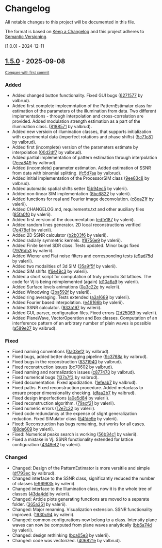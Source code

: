 # Changelog

All notable changes to this project will be documented in this file.

The format is based on [Keep a Changelog](http://keepachangelog.com/en/1.0.0/)
and this project adheres to [Semantic Versioning](http://semver.org/spec/v2.0.0.html).

[1.0.0] - 2024-12-11

<!-- insertion marker -->
## [1.5.0](https://github.com/valbrud/SIM/releases/tag/1.5.0) - 2025-09-08

<small>[Compare with first commit](https://github.com/valbrud/SIM/compare/a558b5f90a910f6db23b274403aa1022bb1fe4de...1.5.0)</small>

### Added

- Added changed button functionality. Fixed GUI bugs ([6271577](https://github.com/valbrud/SIM/commit/6271577d6d90a7e7f527b117dcd047a73c582cf0) by valbrud).
- Added first complete impleemntation of the PatternEstimator class for estimation of the parameters of the illumination from data.  Two different implementations - through interpolation and cross-correlation are provided. Added modulation strength estimation as a part of the illumination class. ([8188571](https://github.com/valbrud/SIM/commit/8188571fde53e0dc3268ca034afebffcc08a9e34) by valbrud).
- Added new versioin of illumination classes, that supports initialization with experimental data (imperfect rotations and phase shifts) ([5c71c81](https://github.com/valbrud/SIM/commit/5c71c81befa193d14093f99c16092e94d2afd044) by valbrud).
- Added first (incomplete) version of the parameters estimate by interpolation ([00d2df7](https://github.com/valbrud/SIM/commit/00d2df767b68b9700891d6b08de96772ee674dd4) by valbrud).
- Added partial implementation of pattern estimation through interpolation ([7eea849](https://github.com/valbrud/SIM/commit/7eea8496949b72e68a9728f0192deb7b9d7a3ba6) by valbrud).
- Added (incomplete) parameter estimation. Added estimation of SSNR from data with binomial splitting. ([fc5d7aa](https://github.com/valbrud/SIM/commit/fc5d7aae06d6ff0716f455904985856688dba763) by valbrud).
- Added initial implementation of the ProcessorSIM class ([9ee83c8](https://github.com/valbrud/SIM/commit/9ee83c81766f74b9f0d04042f6ebabfce96ff7fb) by valbrud).
- Added automatic spatial shifts setter ([5b94ec5](https://github.com/valbrud/SIM/commit/5b94ec5e5d692e5244347116c54e39c50bbcd104) by valerii).
- Added non-linear SIM implementation ([8bc6822](https://github.com/valbrud/SIM/commit/8bc6822dfa6f3bf7c71c5fab9bfc8fde560d2c61) by valerii).
- Added functions for real and Fourier image deconvolution. ([c8ea21f](https://github.com/valbrud/SIM/commit/c8ea21f09ff29c8e00155711a737a2054c434192) by valerii).
- Added CHANGELOG.md, requirements.txt and other auxiliary files ([85fa0f0](https://github.com/valbrud/SIM/commit/85fa0f0cbd68f0dc490a5eaf192db1cbd4ff349d) by valerii).
- Added first version of the documentation ([edfe187](https://github.com/valbrud/SIM/commit/edfe187c6ce45b7f2a43c17fa05e9e4d7bb5b2b3) by valerii).
- Added random lines generator. 2D local reconstructions verified ([7e478ef](https://github.com/valbrud/SIM/commit/7e478ef6b6404e6b0bf62df7308a071c60341058) by valerii).
- Added 2D SSNR calculator ([b2b03f6](https://github.com/valbrud/SIM/commit/b2b03f6f79a0d7bcb0ec5a9dadf64e4331658d0c) by valerii).
- Added radially symmetric kernels. ([f8756e9](https://github.com/valbrud/SIM/commit/f8756e95478eb2f61e4bebbda98529fd40076a5c) by valerii).
- Added Finite kernel SDR class. Tests updated. Minor bugs fixed ([7976db3](https://github.com/valbrud/SIM/commit/7976db3c4b3b5d77ca05fc16e5b39a4f7b0e5c13) by valerii).
- Added Wiener and Flat noise filters and corresponding tests ([e9ad75d](https://github.com/valbrud/SIM/commit/e9ad75d874273c3db843bfd39b2c81c636002460) by valerii).
- Added two modalities of 3d SIM ([35a9f5f](https://github.com/valbrud/SIM/commit/35a9f5f638013092c60c43314c910f7bd2b993f9) by valerii).
- Added SIM shifts ([f6e49c3](https://github.com/valbrud/SIM/commit/f6e49c3d1c8d3dda57870389d0d46b1b4bd79982) by valerii).
- Added a short script for computation of truly periodic 3d lattices. The code for Vj is being reimplemented (again) ([d10a6a9](https://github.com/valbrud/SIM/commit/d10a6a9d655bf9c66f74d5804b3ae68cf95415a7) by valerii).
- Added Surface levels animations ([0a3c22e](https://github.com/valbrud/SIM/commit/0a3c22ec59c2e3b7641b33e494a98f8036d4f951) by valerii).
- Added Winodwing ([2ba592f](https://github.com/valbrud/SIM/commit/2ba592f2f0cc1cae49fad63aef78ab84b55829cd) by valerii).
- Added ring averaging. Tests extended ([a3a1689](https://github.com/valbrud/SIM/commit/a3a1689beefd1d6193ef6a8fe5266d0c0bc3716f) by valerii).
- Added Fourier based interpolation. ([e49166b](https://github.com/valbrud/SIM/commit/e49166b43848ef9977d6fc279725f8fd5bdd06d1) by valerii).
- Added SSNR calculator. ([933a197](https://github.com/valbrud/SIM/commit/933a1977b9997801d0f55875d8be0a6aec43fa7a) by valerii).
- Added GUI, parser, configuration files. Fixed errors ([2d25069](https://github.com/valbrud/SIM/commit/2d2506931215701cd81f878e21eeb8756310541c) by valerii).
- Added PlaneWave, VectorOperation and Box classes. Computation of an interference pattern of an arbitrary number of plain waves is possible ([a589e27](https://github.com/valbrud/SIM/commit/a589e279a2c41099fc9e04721fe61842a306d327) by valbrud).

### Fixed

- Fixed naming conventions ([0a03ef2](https://github.com/valbrud/SIM/commit/0a03ef2b345b572ac38081d606ad58a58854eda3) by valbrud).
- Fixed bugs, added better debugging pipeline ([9c3768a](https://github.com/valbrud/SIM/commit/9c3768aeb10aaa1276121bacac633319f5fcaf81) by valbrud).
- Fixed bugs in the reconstruction ([8371940](https://github.com/valbrud/SIM/commit/8371940b3f822e1df496e20843ea1df0381331b7) by valbrud).
- Fixed reconstruction issues ([bc70602](https://github.com/valbrud/SIM/commit/bc7060244b18712ef7d528d034aac69c6159c4b2) by valbrud).
- Fixed naming and normalization issues ([c877470](https://github.com/valbrud/SIM/commit/c877470cea65f72a0519061836806652bcfd4537) by valbrud).
- Fixed numerical bugs ([137a7f3](https://github.com/valbrud/SIM/commit/137a7f300fe91a19a6f00737b5b043dde9bbb20b) by valbrud).
- Fixed documentation. Fixed apodization. ([1efeab7](https://github.com/valbrud/SIM/commit/1efeab7b66ba1b066f3721e43d27e9195933a267) by valbrud).
- Fixed paths. Fixed reconstruction procedure. Added metaclass to ensure proper dimensionality checking. ([dfaa2b7](https://github.com/valbrud/SIM/commit/dfaa2b726720b2c33f3477ff3ec987182565abde) by valbrud).
- Fixed design imperfections ([a0e5d84](https://github.com/valbrud/SIM/commit/a0e5d84c05b873459a8d2ff8c6892e748d9b5dbc) by valerii).
- Fixed reconstruction algorithm. ([79acf21](https://github.com/valbrud/SIM/commit/79acf214dbbe734f0c9c209e0884b6c7761029d1) by valerii).
- Fixed numeric errors ([12e7c32](https://github.com/valbrud/SIM/commit/12e7c32c57af1347b6ca5555ae0bf1ffa0413b96) by valerii).
- Fixed code redundancy at the expense of slight generalization reduction. Fixed SIMulator class ([54fde9e](https://github.com/valbrud/SIM/commit/54fde9e26b3e311f783b1ffe113353f10233b0ce) by valerii).
- Fixed: Reconstruction has bugs remaining, but works for all cases. ([88de609](https://github.com/valbrud/SIM/commit/88de6090d7ceab890259f55ff470f2973017f3fd) by valerii).
- Fixed: Numerical peaks search is working ([56b34c1](https://github.com/valbrud/SIM/commit/56b34c126e348ba98b2352d5f4f4338e2b42e94c) by valerii).
- Fixed a mistake in Vj. SSNR functionality extended for lattice configuration ([4349ef2](https://github.com/valbrud/SIM/commit/4349ef2df7cab42e1f9fbe8c6cf1fd2a4b33bf95) by valerii).

### Changed

- Changed: Design of the PatternEstimator is more versitile and simple ([df793ec](https://github.com/valbrud/SIM/commit/df793ec9c76ed57264857c87db59e89e269b8d6e) by valbrud).
- Changed interface to the SSNR class, significantly reduced the number of classes ([e969835](https://github.com/valbrud/SIM/commit/e9698356913bc71760811e47e532a3b2034e7a4d) by valerii).
- Changed interface to the Illumination class, now it is the whole tree of classes ([43da4dd](https://github.com/valbrud/SIM/commit/43da4dd12f52aebfeba7ad47a1fb535e8029892b) by valerii).
- Changed: Article plots generating functions are moved to a separate folder. ([365a351](https://github.com/valbrud/SIM/commit/365a3511b3b98e54a2e857da1bba4d93fae2d32f) by valerii).
- Changed: Major renaming. Visualization extension. SSNR functionality improved. ([1930c94](https://github.com/valbrud/SIM/commit/1930c94f56e13d4a659e2a8c4bd04e7990d1083e) by valerii).
- Changed: common configurations now belong to a class. Intensity plane waves can now be computed from plane waves analytically ([bb6a74d](https://github.com/valbrud/SIM/commit/bb6a74d9ccc6f3590add084c921748524720bf35) by valerii).
- Changed: design rethinking ([bca05e3](https://github.com/valbrud/SIM/commit/bca05e3735611374ef650f773efe91b2caaa7543) by valerii).
- Changed: code was vectorized. ([406821e](https://github.com/valbrud/SIM/commit/406821ee1231be37074e7e35f99327a91db9ffe6) by valbrud).
